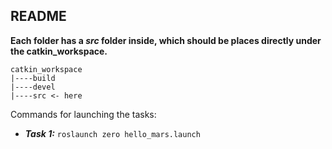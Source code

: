 ## README
**Each folder has a *src* folder inside, which should be places directly under the catkin_workspace.**
```
catkin_workspace
|----build
|----devel
|----src <- here
```
Commands for launching the tasks: 
- ***Task 1:*** `roslaunch zero hello_mars.launch`
